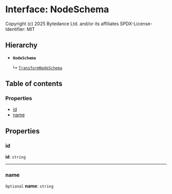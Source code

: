 # Interface: NodeSchema

Copyright (c) 2025 Bytedance Ltd. and/or its affiliates
SPDX-License-Identifier: MIT

## Hierarchy

* **`NodeSchema`**

  ↳ [`TransformNodeSchema`](/auto-docs/free-layout-editor/interfaces/TransformNodeSchema.md)

## Table of contents

### Properties

* [id](/auto-docs/free-layout-editor/interfaces/NodeSchema.md#id)
* [name](/auto-docs/free-layout-editor/interfaces/NodeSchema.md#name)

## Properties

### id

**id**: `string`

***

### name

`Optional` **name**: `string`

